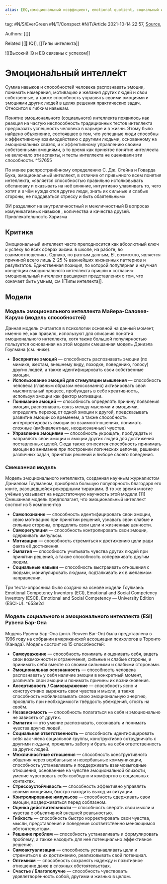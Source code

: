 ```yaml
---
alias: [EQ,cэмоциональный коэффициент, emotional quotient, социальный интелект, ЭИ, эмоциона́льный интелле́кт,  EI, emotional intelligence, soft skils, Эмоциональная грамотность ]
---
```

tag: #N/S/EverGreen  #N/T/Conspect #N/T/Article
2021-10-14 22:57, [Source](https://ru.wikipedia.org/wiki/%D0%AD%D0%BC%D0%BE%D1%86%D0%B8%D0%BE%D0%BD%D0%B0%D0%BB%D1%8C%D0%BD%D1%8B%D0%B9_%D0%B8%D0%BD%D1%82%D0%B5%D0%BB%D0%BB%D0%B5%D0%BA%D1%82),

Authors: [[]] 

Related [[🌲️ IQ]], [[Типы интелекта]]




![[Высокий IQ и EQ связаны с успехом]]

# **Эмоциона́льный интелле́кт** 
Cумма навыков и способностей человека распознавать эмоции, понимать намерения, мотивацию и желания других людей и свои собственные, а также способность управлять своими эмоциями и эмоциями других людей в целях решения практических задач. Относится к гибким навыкам.

Понятие эмоционального (социального) интеллекта появилось как реакция на частую неспособность традиционных тестов интеллекта предсказать успешность человека в карьере и в жизни. Этому было найдено объяснение, состоявшее в том, что успешные люди способны к эффективному взаимодействию с другими людьми, основанному на эмоциональных связях, и к эффективному управлению своими собственными эмоциями, в то время как принятое понятие интеллекта не включало эти аспекты, и тесты интеллекта не оценивали эти способности. ^f37655

По менее распространённому определению С. Дж. Стейна и Говарда Бука, эмоциональный интеллект, в отличие от привычного всем понятия интеллекта, «является способностью правильно истолковывать обстановку и оказывать на неё влияние, интуитивно улавливать то, чего хотят и в чём нуждаются другие люди, знать их сильные и слабые стороны, не поддаваться стрессу и быть обаятельным»

ЭИ разделяют на внутриличностный и межличностный
В вопросах  комуникативных навыхов , 
количества и качества друзей.  
Привлекательность 
Харизма

## Критика
Эмоциональный интеллект часто преподносится как абсолютный ключ к успеху во всех сферах жизни: в школе, на работе, во взаимоотношениях. Однако, по разным данным, EI, возможно, является причиной всего лишь 2-25 % важнейших жизненных паттернов и результатов. Единственная позиция, по которой популярная и научная концепции эмоционального интеллекта пришли к согласию: эмоциональный интеллект расширяет представления о том, что означает быть умным, см [[Типы интелекта]].

## Модели 
### Модель эмоционального интеллекта Майера-Саловея-Карузо (модель способностей)
Данная модель считается в психологии основной на данный момент, именно её, как правило, используют для описания понятия эмоционального интеллекта, хотя также большой популярностью пользуется основанная на этой модели смешанная модель Дэниэла Гоулмана (см. ниже). 

- **Восприятие эмоций** — способность распознавать эмоции (по мимике, жестам, внешнему виду, походке, поведению, голосу) других людей, а также идентифицировать свои собственные эмоции.
- **Использование эмоций для стимуляции мышления** — способность человека (главным образом неосознанно) активировать свой мыслительный процесс, пробуждать в себе креативность, используя эмоции как фактор мотивации.
- **Понимание эмоций** — способность определять причину появления эмоции, распознавать связь между мыслями и эмоциями, определять переход от одной эмоции к другой, предсказывать развитие эмоции со временем, а также способность интерпретировать эмоции во взаимоотношениях, понимать сложные (амбивалентные, неоднозначные) чувства.
- **Управление эмоциями** — способность укрощать, пробуждать и направлять свои эмоции и эмоции других людей для достижения поставленных целей. Сюда также относится способность принимать эмоции во внимание при построении логических цепочек, решении различных задач, принятии решений и выборе своего поведения.

### Смешанная модель
Модель эмоционального интеллекта, созданная научным журналистом Дэниэлом Гоулманом, приобрела большую популярность благодаря его книге, разошедшейся рекордными тиражами. В то же время многие учёные указывают на недостаточную научность этой модели.[11] Смешанная модель предполагает, что эмоциональный интеллект состоит из 5 компонентов

- **Самопознание** — способность идентифицировать свои эмоции, свою мотивацию при принятии решений, узнавать свои слабые и сильные стороны, определять свои цели и жизненные ценности.
- **Саморегуляция** — способность контролировать свои эмоции, сдерживать импульсы.
- **Мотивация** — способность стремиться к достижению цели ради факта её достижения.
- **Эмпатия** — способность учитывать чувства других людей при принятии решений, а также способность сопереживать другим людям.
- **Социальные навыки** — способность выстраивать отношения с людьми, манипулировать людьми, подталкивать их в желаемом направлении.

Три теста-опросника было создано на основе модели Гоулмана: Emotional Competency Inventory (ECI), Emotional and Social Competency Inventory (ESCI), Emotional and Social Competency — University Edition (ESCI-U). ^653e2d

### Модель социального и эмоционального интеллекта (ESI) Рувена Бар-Она 
Модель Рувена Бар-Она (англ. Reuven Bar-On) была представлена в 1996 году на собрании американской ассоциации психологов в Торонто (Канада). Модель состоит из 15 способностей:

- **Самоуважение** — способность понимать и оценивать себя, видеть свои возможности и ограничения, сильные и слабые стороны, и принимать себя вместе со своими сильными и слабыми сторонами.
- **Эмоциональная осознанность** — способность человека распознавать у себя наличие эмоции в конкретный момент, различать свои эмоции и понимать причины их возникновения.
- **Ассертивность / Самовыражение** — способность ясно и конструктивно выражать свои чувства и мысли, а также способность мобилизовывать свою эмоциональную энергию, проявлять при необходимости твёрдость убеждений, стоять на своём.
- **Независимость** — способность полагаться на себя и эмоционально не зависеть от других.
- **Эмпатия** — это умение распознавать, осознавать и понимать чувства других людей.
- **Социальная ответственность** — способность идентифицировать себя как члена социальной группы, конструктивно сотрудничать с другими людьми, проявлять заботу и брать на себя ответственность за других людей.
- **Межличностные отношения** — способность конструктивного общения через вербальные и невербальные коммуникации, способность устанавливать и поддерживать взаимовыгодные отношения, основанные на чувстве эмоциональной близости, умение чувствовать себя свободно и комфортно в социальных контактах.
- **Стрессоустойчивость** — способность эффективно управлять своими эмоциями, быстро находить выход из ситуации.
- **Контролирование импульсов** — способность сдерживать свои эмоции, воздерживаться перед соблазном.
- **Оценка действительности** — способность сверять свои мысли и чувства с объективной внешней реальностью.
- **Гибкость** — способность быстро корректировать свои чувства, мысли, представления и поведение соответственно меняющимся обстоятельствам.
- **Решение проблем** — способность устанавливать и формулировать проблему, а также находить для неё потенциально эффективное решение.
- **Самоактуализация** — способность устанавливать цели и стремиться к их достижению, реализовывать свой потенциал.
- **Оптимизм** — способность сохранять надежду и позитивное отношение даже в сложных обстоятельствах.
- **Счастье / Благополучие** — способность чувствовать удовлетворённость собой, другими и жизнью в целом.